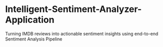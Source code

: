 # Intelligent-Sentiment-Analyzer-Application
Turning IMDB reviews into actionable sentiment insights using end-to-end Sentiment Analysis Pipeline
